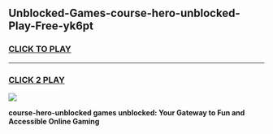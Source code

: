 
## Unblocked-Games-course-hero-unblocked-Play-Free-yk6pt
<h3>
<a href="https://premium76.site?title=course-hero-unblocked&ref=23A">CLICK TO PLAY</a></h3>
<hr>

<h3>
<a href="https://premium76.site?title=course-hero-unblocked&ref=23A">CLICK 2 PLAY</a>
  
</h3>

<a href="https://premium76.site?title=course-hero-unblocked&ref=23A"><img src="https://clearcache.store/games.png"></a>


**course-hero-unblocked games unblocked: Your Gateway to Fun and Accessible Online Gaming**
